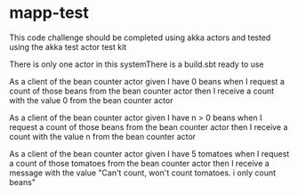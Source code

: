# mapp-test
This code challenge should be completed using akka actors and tested using the akka test actor test kit

There is only one actor in this systemThere is a build.sbt ready to use

As a client of the bean counter actor given I have 0 beans when I request a count of those beans from the bean counter actor then I receive a count with the value 0 from the bean counter actor

As a client of the bean counter actor given I have n > 0 beans when I request a count of those beans from the bean counter actor then I receive a count with the value n from the bean counter actor

As a client of the bean counter actor given I have 5 tomatoes when I request a count of those tomatoes from the bean counter actor then I receive a message with the value "Can't count, won't count tomatoes. i only count beans"
